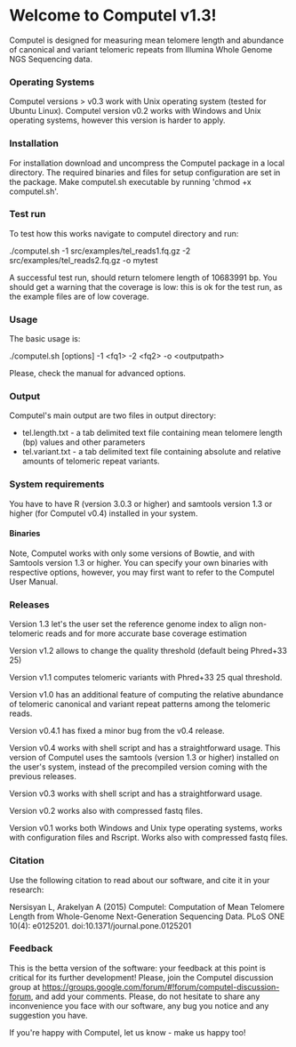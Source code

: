 # Welcome to Computel v1.3! 

Computel is designed for measuring mean telomere length and abundance of canonical and variant telomeric repeats from Illumina Whole Genome NGS Sequencing data.
 
### Operating Systems
Computel versions > v0.3 work with Unix operating system (tested for Ubuntu Linux). Computel version v0.2 works with Windows and Unix operating systems, however this version is harder to apply.

### Installation

For installation download and uncompress the Computel package in a local directory. The required binaries and files for setup configuration are set in the package.
Make computel.sh executable by running 'chmod +x computel.sh'. 

### Test run
To test how this works navigate to computel directory and run:

./computel.sh -1 src/examples/tel_reads1.fq.gz -2 src/examples/tel_reads2.fq.gz -o mytest

A successful test run, should return telomere length of 10683991 bp.
You should get a warning that the coverage is low: this is ok for the test run, as the example files are of low coverage. 

### Usage 
The basic usage is:

./computel.sh [options] -1 \<fq1\> -2 \<fq2\> -o \<outputpath\> 

Please, check the manual for advanced options.

### Output
Computel's main output are two files in output directory: 
  - tel.length.txt - a tab delimited text file containing mean telomere length (bp) values and other parameters
  - tel.variant.txt - a tab delimited text file containing absolute and relative amounts of telomeric repeat variants. 
  
### System requirements
You have to have R (version 3.0.3 or higher) and samtools version 1.3 or higher (for Computel v0.4) installed in your system. 

#### Binaries
Note, Computel works with only some versions of Bowtie, and with Samtools version 1.3 or higher. You can specify your own binaries with respective options, however, you may first want to refer to the Computel User Manual. 

### Releases

Version 1.3 let's the user set the reference genome index to align non-telomeric reads and for more accurate base coverage estimation 
    
Version v1.2 allows to change the quality threshold (default being Phred+33 25)

Version v1.1 computes telomeric variants with Phred+33 25 qual threshold. 

Version v1.0 has an additional feature of computing the relative abundance of telomeric canonical and variant repeat patterns among the telomeric reads. 

Version v0.4.1 has fixed a minor bug from the v0.4 release. 

Version v0.4 works with shell script and has a straightforward usage. This version of Computel uses the samtools (version 1.3 or higher) installed on the user's system, instead of the precompiled version coming with the previous releases. 

Version v0.3 works with shell script and has a straightforward usage.  

Version v0.2 works also with compressed fastq files.

Version v0.1 works both Windows and Unix type operating systems, works with configuration files and Rscript. Works also with compressed fastq files.

### Citation
Use the following citation to read about our software, and cite it in your research:

Nersisyan L, Arakelyan A (2015) Computel: Computation of Mean Telomere Length from Whole-Genome Next-Generation Sequencing Data. PLoS ONE 10(4): e0125201. doi:10.1371/journal.pone.0125201


### Feedback 
This is the betta version of the software: your feedback at this point is critical for its further development! 
Please, join the Computel discussion group at https://groups.google.com/forum/#!forum/computel-discussion-forum, and add your comments. Please, do not hesitate to share any inconvenience you face with our software, any bug you notice and any suggestion you have. 

If you're happy with Computel, let us know - make us happy too! 
